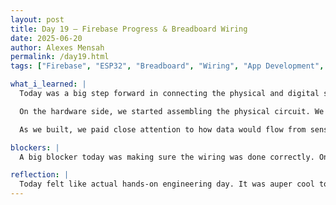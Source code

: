 ```yaml
---
layout: post
title: Day 19 – Firebase Progress & Breadboard Wiring
date: 2025-06-20
author: Alexes Mensah
permalink: /day19.html
tags: ["Firebase", "ESP32", "Breadboard", "Wiring", "App Development", "Hardware", "Real-Time Data"]

what_i_learned: |
  Today was a big step forward in connecting the physical and digital sides of our project. We continued working on Firebase and got deeper into setting up the database structure and understanding how to send and store sensor data in real time. It’s becoming clearer how Firebase can act as the bridge between the hardware and our app, especially as we start to build out the interface.

  On the hardware side, we started assembling the physical circuit. We used a breadboard and the ESP32 microcontroller to begin connecting wires for our sensors. We referenced our previous TinkerCad simulations and slowly began turning those virtual ideas into a real prototype. It was exciting but also required a lot of patience and precision.

  As we built, we paid close attention to how data would flow from sensor to ESP32, then wirelessly to Firebase, and finally into the app for visualization. Seeing that process unfold helped me better understand both hardware logic and data architecture.

blockers: |
  A big blocker today was making sure the wiring was done correctly. On the Firebase side, getting data to display cleanly in the app is still in progress. Figuring out how to structure the database took some back and forth.

reflection: |
  Today felt like actual hands-on engineering day. It was auper cool to move from digital planning into real-world building. Watching our components come to life on the breadboard helped me appreciate how important clean wiring and planning are. Even though we hit some snags, it felt good to troubleshoot as a team and slowly bring each part of our project together. I’m excited to see how it all connects once the data starts flowing cleanly into the app.
---
```

